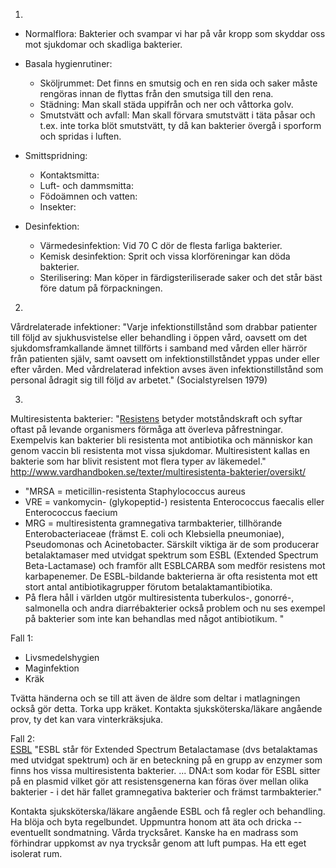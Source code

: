 1.
* Normalflora: Bakterier och svampar vi har på vår kropp som skyddar oss mot sjukdomar och skadliga bakterier.

* Basala hygienrutiner:  
  * Sköljrummet: Det finns en smutsig och en ren sida och saker måste rengöras innan de flyttas från den smutsiga till den rena.
  * Städning: Man skall städa uppifrån och ner och våttorka golv.
  * Smutstvätt och avfall: Man skall förvara smutstvätt i täta påsar och t.ex. inte torka blöt smutstvätt, ty då kan bakterier övergå i sporform och spridas i luften.

* Smittspridning:
  * Kontaktsmitta:
  * Luft- och dammsmitta:
  * Födoämnen och vatten:
  * Insekter:

* Desinfektion:  
  * Värmedesinfektion: Vid 70 C dör de flesta farliga bakterier.  
  * Kemisk desinfektion: Sprit och vissa klorföreningar kan döda bakterier.
  * Sterilisering: Man köper in färdigsteriliserade saker och det står bäst före datum på förpackningen.

2.
Vårdrelaterade infektioner: "Varje infektionstillstånd som drabbar patienter till följd av sjukhusvistelse 
eller behandling i öppen vård, oavsett om det sjukdomsframkallande ämnet tillförts i samband med vården
eller härrör från patienten själv, samt oavsett om infektionstillståndet yppas under eller efter vården.
Med vårdrelaterad infektion avses även infektionstillstånd som personal ådragit sig till följd av arbetet."
(Socialstyrelsen 1979)

3.
Multiresistenta bakterier: "[Resistens](https://sv.wikipedia.org/wiki/Resistens) betyder motståndskraft och syftar oftast på levande organismers förmåga att överleva påfrestningar. Exempelvis kan bakterier bli resistenta mot antibiotika och människor kan genom vaccin bli resistenta mot vissa sjukdomar. Multiresistent kallas en bakterie som har blivit resistent mot flera typer av läkemedel." 
http://www.vardhandboken.se/texter/multiresistenta-bakterier/oversikt/  
* "MRSA = meticillin-resistenta Staphylococcus aureus
* VRE = vankomycin- (glykopeptid-) resistenta Enterococcus faecalis eller Enterococcus faecium
* MRG = multiresistenta gramnegativa tarmbakterier, tillhörande Enterobacteriaceae (främst E. coli och Klebsiella pneumoniae), Pseudomonas och Acinetobacter. Särskilt viktiga är de som producerar betalaktamaser med utvidgat spektrum som ESBL (Extended Spectrum Beta-Lactamase) och framför allt ESBLCARBA som medför resistens mot karbapenemer. De ESBL-bildande bakterierna är ofta resistenta mot ett stort antal antibiotikagrupper förutom betalaktamantibiotika.
* På flera håll i världen utgör multiresistenta tuberkulos-, gonorré-, salmonella och andra diarrébakterier också problem och nu ses exempel på bakterier som inte kan behandlas med något antibiotikum.
"

Fall 1:  
* Livsmedelshygien
* Maginfektion
* Kräk

Tvätta händerna och se till att även de äldre som deltar i matlagningen också gör detta. Torka upp kräket. Kontakta sjuksköterska/läkare angående prov, ty det kan vara vinterkräksjuka.

Fall 2:  
[ESBL](https://sv.wikipedia.org/wiki/ESBL) "ESBL står för Extended Spectrum Betalactamase (dvs betalaktamas med utvidgat spektrum) och är en beteckning på en grupp av enzymer som finns hos vissa multiresistenta bakterier. ... DNA:t som kodar för ESBL sitter på en plasmid vilket gör att resistensgenerna kan föras över mellan olika bakterier - i det här fallet gramnegativa bakterier och främst tarmbakterier."

Kontakta sjuksköterska/läkare angående ESBL och få regler och behandling. Ha blöja och byta regelbundet. Uppmuntra honom att äta och dricka -- eventuellt sondmatning. Vårda trycksåret. Kanske ha en madrass som förhindrar uppkomst av nya trycksår genom att luft pumpas. Ha ett eget isolerat rum.
